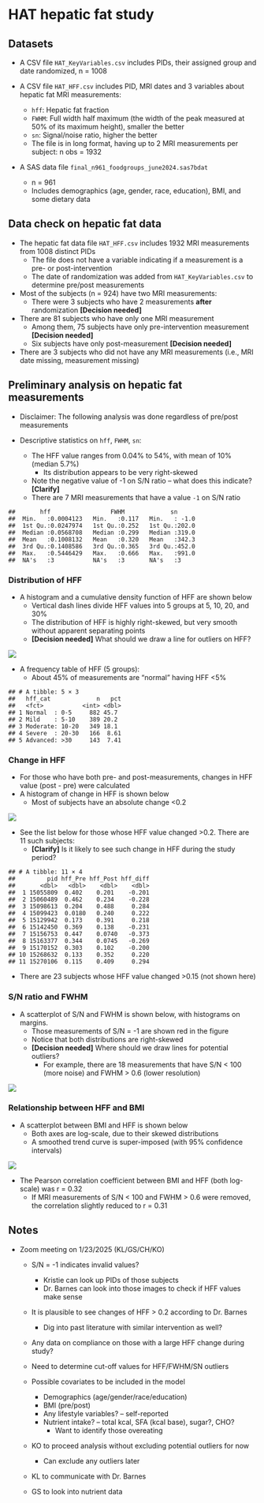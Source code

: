 HAT hepatic fat study
================

## Datasets

- A CSV file `HAT_KeyVariables.csv` includes PIDs, their assigned group
  and date randomized, n = 1008

- A CSV file `HAT_HFF.csv` includes PID, MRI dates and 3 variables about
  hepatic fat MRI measurements:

  - `hff`: Hepatic fat fraction
  - `FWHM`: Full width half maximum (the width of the peak measured at
    50% of its maximum height), smaller the better
  - `sn`: Signal/noise ratio, higher the better
  - The file is in long format, having up to 2 MRI measurements per
    subject: n obs = 1932

- A SAS data file `final_n961_foodgroups_june2024.sas7bdat`

  - n = 961
  - Includes demographics (age, gender, race, education), BMI, and some
    dietary data

## Data check on hepatic fat data

- The hepatic fat data file `HAT_HFF.csv` includes 1932 MRI measurements
  from 1008 distinct PIDs
  - The file does not have a variable indicating if a measurement is a
    pre- or post-intervention
  - The date of randomization was added from `HAT_KeyVariables.csv` to
    determine pre/post measurements
- Most of the subjects (n = 924) have two MRI measurements:
  - There were 3 subjects who have 2 measurements **after**
    randomization **\[Decision needed\]**
- There are 81 subjects who have only one MRI measurement
  - Among them, 75 subjects have only pre-intervention measurement
    **\[Decision needed\]**
  - Six subjects have only post-measurement **\[Decision needed\]**
- There are 3 subjects who did not have any MRI measurements (i.e., MRI
  date missing, measurement missing)

## Preliminary analysis on hepatic fat measurements

- Disclaimer: The following analysis was done regardless of pre/post
  measurements

- Descriptive statistics on `hff`, `FWHM`, `sn`:

  - The HFF value ranges from 0.04% to 54%, with mean of 10% (median
    5.7%)
    - Its distribution appears to be very right-skewed
  - Note the negative value of -1 on S/N ratio – what does this
    indicate? **\[Clarify\]**
  - There are 7 MRI measurements that have a value `-1` on S/N ratio

<!-- -->

    ##       hff                 FWHM             sn       
    ##  Min.   :0.0004123   Min.   :0.117   Min.   : -1.0  
    ##  1st Qu.:0.0247974   1st Qu.:0.252   1st Qu.:202.0  
    ##  Median :0.0568708   Median :0.299   Median :319.0  
    ##  Mean   :0.1008132   Mean   :0.320   Mean   :342.3  
    ##  3rd Qu.:0.1408586   3rd Qu.:0.365   3rd Qu.:452.0  
    ##  Max.   :0.5446429   Max.   :0.666   Max.   :991.0  
    ##  NA's   :3           NA's   :3       NA's   :3

### Distribution of HFF

- A histogram and a cumulative density function of HFF are shown below
  - Vertical dash lines divide HFF values into 5 groups at 5, 10, 20,
    and 30%
  - The distribution of HFF is highly right-skewed, but very smooth
    without apparent separating points
  - **\[Decision needed\]** What should we draw a line for outliers on
    HFF?

![](summary_files/figure-gfm/hff_distrib-1.png)<!-- -->

- A frequency table of HFF (5 groups):
  - About 45% of measurements are “normal” having HFF \<5%

<!-- -->

    ## # A tibble: 5 × 3
    ##   hff_cat             n   pct
    ##   <fct>           <int> <dbl>
    ## 1 Normal  : 0-5     882 45.7 
    ## 2 Mild    : 5-10    389 20.2 
    ## 3 Moderate: 10-20   349 18.1 
    ## 4 Severe  : 20-30   166  8.61
    ## 5 Advanced: >30     143  7.41

### Change in HFF

- For those who have both pre- and post-measurements, changes in HFF
  value (post - pre) were calculated
- A histogram of change in HFF is shown below
  - Most of subjects have an absolute change \<0.2

![](summary_files/figure-gfm/hff_change-1.png)<!-- -->

- See the list below for those whose HFF value changed \>0.2. There are
  11 such subjects:
  - **\[Clarify\]** Is it likely to see such change in HFF during the
    study period?

<!-- -->

    ## # A tibble: 11 × 4
    ##         pid hff_Pre hff_Post hff_diff
    ##       <dbl>   <dbl>    <dbl>    <dbl>
    ##  1 15055809  0.402    0.201    -0.201
    ##  2 15060489  0.462    0.234    -0.228
    ##  3 15098613  0.204    0.488     0.284
    ##  4 15099423  0.0180   0.240     0.222
    ##  5 15129942  0.173    0.391     0.218
    ##  6 15142450  0.369    0.138    -0.231
    ##  7 15156753  0.447    0.0740   -0.373
    ##  8 15163377  0.344    0.0745   -0.269
    ##  9 15170152  0.303    0.102    -0.200
    ## 10 15268632  0.133    0.352     0.220
    ## 11 15270106  0.115    0.409     0.294

- There are 23 subjects whose HFF value changed \>0.15 (not shown here)

### S/N ratio and FWHM

- A scatterplot of S/N and FWHM is shown below, with histograms on
  margins.
  - Those measurements of S/N = -1 are shown red in the figure
  - Notice that both distributions are right-skewed
  - **\[Decision needed\]** Where should we draw lines for potential
    outliers?
    - For example, there are 18 measurements that have S/N \< 100 (more
      noise) and FWHM \> 0.6 (lower resolution)

![](summary_files/figure-gfm/sn_fwhm_scatter-1.png)<!-- -->

### Relationship between HFF and BMI

- A scatterplot between BMI and HFF is shown below
  - Both axes are log-scale, due to their skewed distributions
  - A smoothed trend curve is super-imposed (with 95% confidence
    intervals)

![](summary_files/figure-gfm/hff_bmi_scatter-1.png)<!-- -->

- The Pearson correlation coefficient between BMI and HFF (both
  log-scale) was r = 0.32
  - If MRI measurements of S/N \< 100 and FWHM \> 0.6 were removed, the
    correlation slightly reduced to r = 0.31

## Notes

- Zoom meeting on 1/23/2025 (KL/GS/CH/KO)
  - S/N = -1 indicates invalid values?

    - Kristie can look up PIDs of those subjects
    - Dr. Barnes can look into those images to check if HFF values make
      sense

  - It is plausible to see changes of HFF \> 0.2 according to Dr. Barnes

    - Dig into past literature with similar intervention as well?

  - Any data on compliance on those with a large HFF change during
    study?

  - Need to determine cut-off values for HFF/FWHM/SN outliers

  - Possible covariates to be included in the model

    - Demographics (age/gender/race/education)
    - BMI (pre/post)
    - Any lifestyle variables? – self-reported
    - Nutrient intake? – total kcal, SFA (kcal base), sugar?, CHO?
      - Want to identify those overeating

  - KO to proceed analysis without excluding potential outliers for now

    - Can exclude any outliers later

  - KL to communicate with Dr. Barnes

  - GS to look into nutrient data
